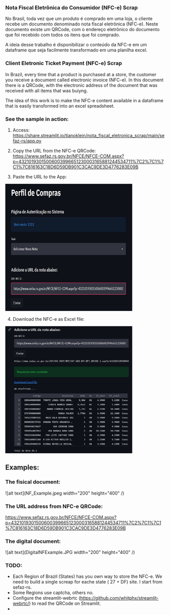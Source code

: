 ### Nota Fiscal Eletrônica do Consumidor (NFC-e) Scrap
No Brasil, toda vez que um produto é comprado em uma loja, o cliente recebe um documento denominado nota fiscal eletrônica (NFC-e).
Neste documento existe um QRCode, com o endereço eletrônico do documento que foi recebido com todos os itens que foi comprado.

A ideia desse trabalho é disponibilizar o conteúdo da NFC-e em um dataframe que seja facilmente transformado em uma planilha excel.

### Client Eletronic Ticket Payment (NFC-e) Scrap
In Brazil, every time that a product is purchased at a store, the customer you receive a document called electronic invoice (NFC-e).
In this document there is a QRCode, with the electronic address of the document that was received with all items that was buiyng.

The idea of this work is to make the NFC-e content available in a dataframe that is easily transformed into an excel spreadsheet.


### See the sample in action:
1) Access: https://share.streamlit.io/tianoklein/nota_fiscal_eletronica_scrap/main/sefaz-rs/app.py

2) Copy the URL from the NFC-e QRCode: https://www.sefaz.rs.gov.br/NFCE/NFCE-COM.aspx?p=43210193015006003996651230003165881244534711%7C2%7C1%7C1%7C816163C18D6D59DB901C3CAC9DE3D4776283E09B

3) Paste the URL to the App:
<img src="URL_QRCode_NFC-e.JPG" data-canonical-src="URL_QRCode_NFC-e.JPG" width="400" height="400" />



4) Download the NFC-e as Excel file:
<img src="Download NFC-e.JPG" data-canonical-src="Download NFC-e.JPG" width="400" height="400" />


## Examples: 
### The fisical document:
![alt text](NF_Example.jpeg width="200" height="400" /)

### The URL address from NFC-e QRCode:
https://www.sefaz.rs.gov.br/NFCE/NFCE-COM.aspx?p=43210193015006003996651230003165881244534711%7C2%7C1%7C1%7C816163C18D6D59DB901C3CAC9DE3D4776283E09B

### The digital document:
![alt text](DigitalNFExample.JPG width="200" height="400" /)

### TODO:
 - Each Region of Brazil (States) has you own way to store the NFC-e. We need to build a single screap for eache state ( 27 + DF) site. I start from sefaz-rs.
  - Some Regions use captcha, others no. 
 - Configure the streamlit-webrtc (https://github.com/whitphx/streamlit-webrtc/) to read the QRCode on Streamlit.
 - 